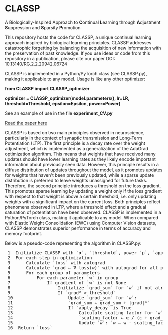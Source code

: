 # CLASSP
 A Biologically-Inspired Approach to **C**ontinual **L**earning through **A**djustment **S**uppression and **S**parsity **P**romotion

This repository hosts the code for CLASSP, a unique continual learning approach inspired by biological learning principles. CLASSP addresses catastrophic forgetting by balancing the acquisition of new information with the preservation of past knowledge. If you use ideas or code from this repository in a publication, please cite our paper DOI: 10.13140/RG.2.2.20942.06724

CLASSP is implemented in a Python/PyTorch class (see CLASSP.py), making it applicable to any model. Usage is like any other optimizer:

**from CLASSP import CLASSP_optimizer**

**optimizer = CLASSP_optimizer(model.parameters(), lr=LR, threshold=Threshold, epsilon=Epsilon, power=Power)**

See an example of use in the file **experiment_CV.py**

[Read the paper here](https://www.researchgate.net/publication/380184328_CLASSP_a_Biologically-Inspired_Approach_to_Continual_Learning_through_Adjustment_Suppression_and_Sparsity_Promotion)

CLASSP is based on two main principles observed in neuroscience, particularly in the context of synaptic transmission and Long-Term Potentiation (LTP). The first principle is a decay rate over the weight adjustment, which is implemented as a generalization of the AdaGrad optimization algorithm. This means that weights that have received many updates should have lower learning rates as they likely encode important information about previously seen data. However, this principle results in a diffuse distribution of updates throughout the model, as it promotes updates for weights that haven't been previously updated, while a sparse update distribution is preferred to leave weights unassigned for future tasks. Therefore, the second principle introduces a threshold on the loss gradient. This promotes sparse learning by updating a weight only if the loss gradient with respect to that weight is above a certain threshold, i.e. only updating weights with a significant impact on the current loss. Both principles reflect phenomena observed in LTP, where a threshold effect and a gradual saturation of potentiation have been observed. CLASSP is implemented in a Python/PyTorch class, making it applicable to any model. When compared with Elastic Weight Consolidation (EWC) using Computer Vision datasets, CLASSP demonstrates superior performance in terms of accuracy and memory footprint.

Below is a pseudo-code representing the algorithm in CLASSP.py:

<pre>
 1  Initialize CLASSP with `α`, `threshold`, power `p`, `apply_decay` and `ε`
 2  For each step in optimization
 3      Calculate `loss` with autograd
 4      Calculate `grad ← ∇ loss(w)` with autograd for all parameters `w`
 5      For each group of parameters
 6          For each parameter `w` in group
 7              If gradient of `w` is not None
 8                  Initialize `grad_sum` for `w` if not already done
 9                  If `grad² > threshold`
 10                     Update `grad_sum` for `w`:
 11                     `grad_sum ← grad_sum + |grad|ⁿ`
 12                     If `apply_decay` is True
 13                         Calculate scaling factor for `w`: 
 14                         `scaling_factor ← α / (ε + grad_sum)^(1/p)`
 15                         Update `w`: `w ← w - scaling_factor * grad`
 16  Return `loss`
</pre>
